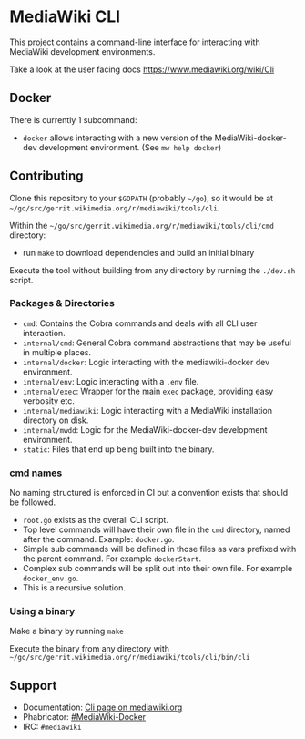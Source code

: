 # MediaWiki CLI

This project contains a command-line interface for interacting with MediaWiki
development environments.

Take a look at the user facing docs https://www.mediawiki.org/wiki/Cli

## Docker

There is currently 1 subcommand:

- `docker` allows interacting with a new version of the MediaWiki-docker-dev development environment. (See `mw help docker`)

## Contributing

Clone this repository to your `$GOPATH` (probably `~/go`), so it would be at
`~/go/src/gerrit.wikimedia.org/r/mediawiki/tools/cli`.

Within the `~/go/src/gerrit.wikimedia.org/r/mediawiki/tools/cli/cmd` directory:

- run `make` to download dependencies and build an initial binary

Execute the tool without building from any directory by running the `./dev.sh` script.

### Packages & Directories

- `cmd`: Contains the Cobra commands and deals with all CLI user interaction.
- `internal/cmd`: General Cobra command abstractions that may be useful in multiple places.
- `internal/docker`: Logic interacting with the mediawiki-docker dev environment.
- `internal/env`: Logic interacting with a `.env` file.
- `internal/exec`: Wrapper for the main `exec` package, providing easy verbosity etc.
- `internal/mediawiki`: Logic interacting with a MediaWiki installation directory on disk.
- `internal/mwdd`: Logic for the MediaWiki-docker-dev development environment.
- `static`: Files that end up being built into the binary.

### cmd names

No naming structured is enforced in CI but a convention exists that should be followed.

- `root.go` exists as the overall CLI script.
- Top level commands will have their own file in the `cmd` directory, named after the command. Example: `docker.go`.
- Simple sub commands will be defined in those files as vars prefixed with the parent command. For example `dockerStart`.
- Complex sub commands will be split out into their own file. For example `docker_env.go`.
- This is a recursive solution.

### Using a binary

Make a binary by running `make`

Execute the binary from any directory with `~/go/src/gerrit.wikimedia.org/r/mediawiki/tools/cli/bin/cli`

## Support

- Documentation: [Cli page on mediawiki.org](https://www.mediawiki.org/wiki/Cli)
- Phabricator: [#MediaWiki-Docker](https://phabricator.wikimedia.org/project/view/4585/)
- IRC: `#mediawiki`
